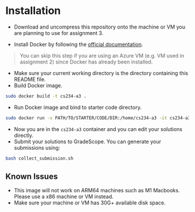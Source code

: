 # Installation

* Download and uncompress this repository onto the machine or VM you are planning to use for assignment 3.

* Install Docker by following the [official documentation](https://docs.docker.com/get-docker/). 
> You can skip this step if you are using an Azure VM (e.g. VM used in assignment 2) since Docker has already been installed.

* Make sure your current working directory is the directory containing this README file.
* Build Docker image.

```bash
sudo docker build -t cs234-a3 .
```

* Run Docker image and bind to starter code directory.

```bash
sudo docker run -v PATH/TO/STARTER/CODE/DIR:/home/cs234-a3 -it cs234-a3
```

* Now you are in the `cs234-a3` container and you can edit your solutions directly.
* Submit your solutions to GradeScope. You can generate your submissions using: 

```bash
bash collect_submission.sh
```

## Known Issues
* This image will not work on ARM64 machines such as M1 Macbooks. Please use a x86 machine or VM instead.
* Make sure your machine or VM has 30G+ available disk space.
